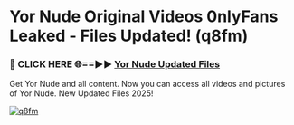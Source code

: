 # Yor Nude Original Videos 0nlyFans Leaked - Files Updated! (q8fm)

<h3>🔴 CLICK HERE 🌐==►► <a href="https://tinyurl.com/y5r63du9" rel="nofollow">Yor Nude Updated Files</a></h3>

Get Yor Nude and all content. Now you can access all videos and pictures of Yor Nude. New Updated Files 2025!

[![q8fm](https://i.imgur.com/UVo9nyh.gif)](https://tinyurl.com/y5r63du9)